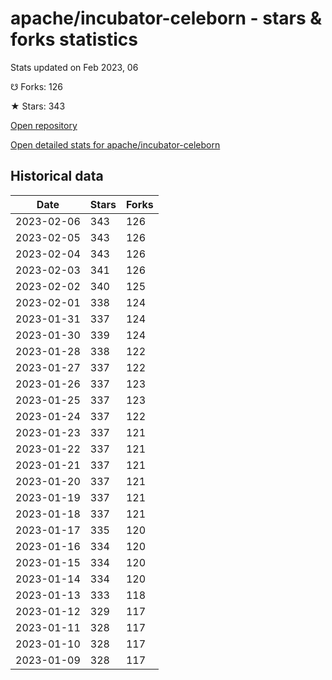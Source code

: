 # apache/incubator-celeborn - stars & forks statistics

Stats updated on Feb 2023, 06

☋ Forks: 126

★ Stars: 343

[Open repository](https://github.com/apache/incubator-celeborn)

[Open detailed stats for apache/incubator-celeborn](https://reviewgithub.com/rep/apache/incubator-celeborn)

## Historical data
| Date | Stars | Forks |
|------|-------|-------|
| 2023-02-06 | 343 | 126 | 
| 2023-02-05 | 343 | 126 | 
| 2023-02-04 | 343 | 126 | 
| 2023-02-03 | 341 | 126 | 
| 2023-02-02 | 340 | 125 | 
| 2023-02-01 | 338 | 124 | 
| 2023-01-31 | 337 | 124 | 
| 2023-01-30 | 339 | 124 | 
| 2023-01-28 | 338 | 122 | 
| 2023-01-27 | 337 | 122 | 
| 2023-01-26 | 337 | 123 | 
| 2023-01-25 | 337 | 123 | 
| 2023-01-24 | 337 | 122 | 
| 2023-01-23 | 337 | 121 | 
| 2023-01-22 | 337 | 121 | 
| 2023-01-21 | 337 | 121 | 
| 2023-01-20 | 337 | 121 | 
| 2023-01-19 | 337 | 121 | 
| 2023-01-18 | 337 | 121 | 
| 2023-01-17 | 335 | 120 | 
| 2023-01-16 | 334 | 120 | 
| 2023-01-15 | 334 | 120 | 
| 2023-01-14 | 334 | 120 | 
| 2023-01-13 | 333 | 118 | 
| 2023-01-12 | 329 | 117 | 
| 2023-01-11 | 328 | 117 | 
| 2023-01-10 | 328 | 117 | 
| 2023-01-09 | 328 | 117 | 

